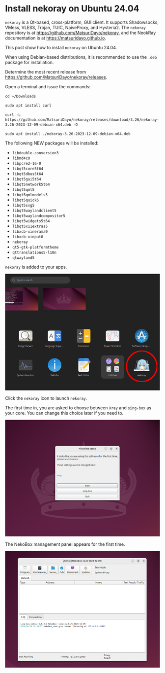# Install nekoray on Ubuntu 24.04

`nekoray` is a Qt-based, cross-platform, GUI client. It supports Shadowsocks, VMess, VLESS, Trojan, TUIC, NaiveProxy, and Hysteria2. The `nekoray` repository is at https://github.com/MatsuriDayo/nekoray, and the NeokRay documentation is at https://matsuridayo.github.io.

This post show how to install `nekoray` on Ubuntu 24.04.

When using Debian-based distributions, it is recommended to use the `.deb` package for installation. 

Determine the most recent release from https://github.com/MatsuriDayo/nekoray/releases.

Open a terminal and issue the commands:

```
cd ~/Downloads
```

```
sudo apt install curl
```

```
curl -L https://github.com/MatsuriDayo/nekoray/releases/download/3.26/nekoray-3.26-2023-12-09-debian-x64.deb -O
```

```
sudo apt install ./nekoray-3.26-2023-12-09-debian-x64.deb
```

The following NEW packages will be installed:

* `libdouble-conversion3`
* `libmd4c0`
* `libpcre2-16-0`
* `libqt5core5t64` 
* `libqt5dbus5t64`
* `libqt5gui5t64`
* `libqt5network5t64`
* `libqt5qml5`
* `libqt5qmlmodels5`
* `libqt5quick5`
* `libqt5svg5`
* `libqt5waylandclient5`
* `libqt5waylandcompositor5`
* `libqt5widgets5t64`
* `libqt5x11extras5`
* `libxcb-xinerama0`
* `libxcb-xinput0`
* `nekoray`
* `qt5-gtk-platformtheme`
* `qttranslations5-l10n`
* `qtwayland5`

`nekoray` is added to your apps.

![nekoray app icon](/assets/images/nekoray-linux-1.png)

Click the `nekoray` icon to launch `nekoray`.

The first time in, you are asked to choose between `Xray` and `sing-box` as your core. You can change this choice later if you need to.

![nekoray initial choice of core](/assets/images/nekoray-linux-2.png)

The NekoBox management panel appears for the first time.

![nekoray management panel](/assets/images/nekoray-linux-3.png)
